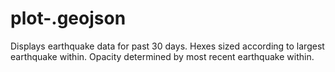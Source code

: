 # plot-.geojson
 Displays earthquake data for past 30 days.  Hexes sized according to largest earthquake within. Opacity determined by most recent earthquake within.
